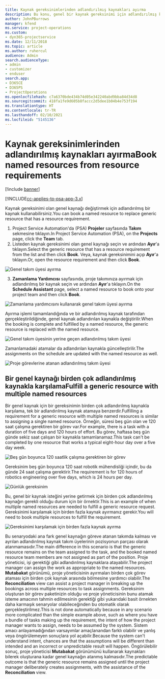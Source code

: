 ```yaml
---
title: Kaynak gereksinimlerinden adlandırılmış kaynakları ayırma
description: Bu konu, genel bir kaynak gereksinimi için adlandırılmış kaynakları ayırma hakkında bilgi sağlar.
author: JohnPBurrows
manager: kfend
ms.service: project-operations
ms.custom:
- dyn365-projectservice
ms.date: 12/11/2018
ms.topic: article
ms.author: ruhercul
audience: Admin
search.audienceType:
- admin
- customizer
- enduser
search.app:
- D365CE
- D365PS
- ProjectOperations
ms.openlocfilehash: c7a6370bde434b74d05e342240abd9bba84d34d8
ms.sourcegitcommit: 418fa1fe9d605b8faccc2d5dee1b04b4e753f194
ms.translationtype: HT
ms.contentlocale: tr-TR
ms.lasthandoff: 02/10/2021
ms.locfileid: "5145136"
---
```

# <a name="book-named-resources-from-resource-requirements"></a><span data-ttu-id="aefd2-103">Kaynak gereksinimlerinden adlandırılmış kaynakları ayırma</span><span class="sxs-lookup"><span data-stu-id="aefd2-103">Book named resources from resource requirements</span></span>

[!include [banner](../includes/psa-now-project-operations.md)]

[!INCLUDE[cc-applies-to-psa-app-3.x](../includes/cc-applies-to-psa-app-3x.md)]

<span data-ttu-id="aefd2-104">Kaynak gereksinimi olan genel kaynağı değiştirmek için adlandırılmış bir kaynak kullanabilirsiniz.</span><span class="sxs-lookup"><span data-stu-id="aefd2-104">You can book a named resource to replace generic resource that has a resource requirement.</span></span>

1. <span data-ttu-id="aefd2-105">Project Service Automation'da (PSA) **Projeler** sayfasında **Takım** sekmesine tıklayın.</span><span class="sxs-lookup"><span data-stu-id="aefd2-105">In Project Service Automation (PSA), on the **Projects** page, click the **Team** tab.</span></span>
2. <span data-ttu-id="aefd2-106">Listeden kaynak gereksinimi olan genel kaynağı seçin ve ardından **Ayır**'a tıklayın.</span><span class="sxs-lookup"><span data-stu-id="aefd2-106">Select the generic resource that has a resource requirement from the list and then click **Book**.</span></span> <span data-ttu-id="aefd2-107">Veya, kaynak gereksinimini açıp **Ayır**'a tıklayın.</span><span class="sxs-lookup"><span data-stu-id="aefd2-107">Or, open the resource requirement and then click **Book**.</span></span>


![Genel takım üyesi ayırma](media/RM-how-to-14.png)


3. <span data-ttu-id="aefd2-109">**Zamanlama Yardımcısı** sayfasında, proje takımınıza ayırmak için adlandırılmış bir kaynak seçin ve ardından **Ayır**'a tıklayın.</span><span class="sxs-lookup"><span data-stu-id="aefd2-109">On the **Schedule Assistant** page, select a named resource to book onto your project team and then click **Book**.</span></span>

![Zamanlama yardımcısını kullanarak genel takım üyesi ayırma](media/RM-how-to-15.png)

<span data-ttu-id="aefd2-111">Ayırma işlemi tamamlandığında ve bir adlandırılmış kaynak tarafından gerçekleştirildiğinde, genel kaynak adlandırılan kaynakla değiştirilir.</span><span class="sxs-lookup"><span data-stu-id="aefd2-111">When the booking is complete and fulfilled by a named resource, the generic resource is replaced with the named resource.</span></span>

![Genel takım üyesinin yerine geçen adlandırılmış takım üyesi](media/RM-how-to-16.png)

<span data-ttu-id="aefd2-113">Zamanlamadaki atamalar da adlandırılan kaynakla güncelleştirilir.</span><span class="sxs-lookup"><span data-stu-id="aefd2-113">The assignments on the schedule are updated with the named resource as well.</span></span>

![Proje görevlerine atanan adlandırılmış takım üyesi](media/RM-how-to-17.png)

## <a name="fulfill-a-generic-resource-with-multiple-named-resources"></a><span data-ttu-id="aefd2-115">Bir genel kaynağı birden çok adlandırılmış kaynakla karşılama</span><span class="sxs-lookup"><span data-stu-id="aefd2-115">Fulfill a generic resource with multiple named resources</span></span>
<span data-ttu-id="aefd2-116">Bir genel kaynak için bir gereksinimin birden çok adlandırılmış kaynakla karşılama, tek bir adlandırılmış kaynak atamaya benzerdir.</span><span class="sxs-lookup"><span data-stu-id="aefd2-116">Fulfilling a requirement for a generic resource with multiple named resources is similar to assigning a single named resource.</span></span> <span data-ttu-id="aefd2-117">Örneğin, süresi beş gün olan ve 120 saat çalışma gerektiren bir görev var.</span><span class="sxs-lookup"><span data-stu-id="aefd2-117">For example, there is a task with a duration of five days and 120 hours of effort.</span></span> <span data-ttu-id="aefd2-118">Bu görev, haftasa beş gün günde sekiz saat çalışan bir kaynakla tamamlanamaz.</span><span class="sxs-lookup"><span data-stu-id="aefd2-118">This task can't be completed by one resource that works a typical eight-hour day over a five day week.</span></span> 

![Beş gün boyunca 120 saatlik çalışma gerektiren bir görev](media/RM-how-to-21.png)

<span data-ttu-id="aefd2-120">Gereksinim beş gün boyunca 120 saat robotik mühendisliği içindir, bu da günde 24 saat çalışma gerektirir.</span><span class="sxs-lookup"><span data-stu-id="aefd2-120">The requirement is for 120 hours of robotics engineering over five days, which is 24 hours per day.</span></span>

![Günlük gereksinim](media/RM-how-to-22.png)

<span data-ttu-id="aefd2-122">Bu, genel bir kaynak isteğini yerine getirmek için birden çok adlandırılmış kaynağın gerekli olduğu durum için bir örnektir.</span><span class="sxs-lookup"><span data-stu-id="aefd2-122">This is an example of when multiple named resources are needed to fulfill a generic resource request.</span></span> <span data-ttu-id="aefd2-123">Gereksinimi karşılamak için birden fazla kaynak ayırmanız gerekir.</span><span class="sxs-lookup"><span data-stu-id="aefd2-123">You will need to book multiple resources to fulfill the requirement.</span></span>

![Gereksinimi karşılamak için birden fazla kaynak ayırma](media/RM-how-to-23.png)

<span data-ttu-id="aefd2-125">Bu senaryodaki ana fark genel kaynağın göreve atanan takımda kalması ve ayrılan adlandırılmış kaynak takım üyelerinin pozisyonun parçası olarak atanmamasıdır.</span><span class="sxs-lookup"><span data-stu-id="aefd2-125">The main difference in this scenario is that the generic resource remains on the team assigned to the task, and the booked named resource team members are not assigned as part of the position.</span></span> <span data-ttu-id="aefd2-126">Proje yöneticisi, işi gerektiği gibi adlandırılmış kaynaklara atayabilir.</span><span class="sxs-lookup"><span data-stu-id="aefd2-126">The project manager can assign the work as appropriate to the named resources.</span></span> <span data-ttu-id="aefd2-127">**Mutabakat** görünümü, proje yöneticisinin ayırmaları birden çok görev ataması için birden çok kaynak arasında bölmesine yardımcı olabilir.</span><span class="sxs-lookup"><span data-stu-id="aefd2-127">The **Reconciliation** view can assist a project manager in breaking up the bookings across multiple resources to task assignments.</span></span> <span data-ttu-id="aefd2-128">Gereksinim oluşturan bir görev paketinizin olduğu ve proje yöneticisinin bunu atamak isteme amacının tahmin edilmesinin gerektiği gibi yukarıdaki basit örnekten daha karmaşık senaryolar olabileceğinden bu otomatik olarak gerçekleştirilmez.</span><span class="sxs-lookup"><span data-stu-id="aefd2-128">This is not done automatically because in any scenario more complicated than the simple example above, such as where you have a bundle of tasks making up the requirement, the intent of how the project manager wants to assign, needs to be assumed by the system.</span></span> <span data-ttu-id="aefd2-129">Sistem amacı anlayamadığından varsayımlar amaçlanandan farklı olabilir ve yanlış veya öngörülemeyen sonuçlara yol açabilir.</span><span class="sxs-lookup"><span data-stu-id="aefd2-129">Because the system can't understand intent, chances are that the assumptions will be different than intended and an incorrect or unpredictable result will happen.</span></span> <span data-ttu-id="aefd2-130">Öngörülebilir sonuç, proje yöneticisi **Mutabakat** görünümünü kullanarak kaynakları bilerek oluşturana kadar genel kaynağın atanmış kalmasıdır.</span><span class="sxs-lookup"><span data-stu-id="aefd2-130">The predictable outcome is that the generic resource remains assigned until the project manager deliberately creates assignments, with the assistance of the **Reconciliation** view.</span></span>


